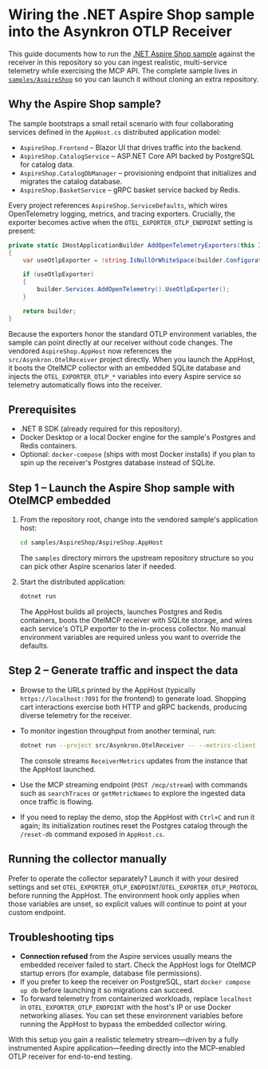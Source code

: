 # Wiring the .NET Aspire Shop sample into the Asynkron OTLP Receiver

This guide documents how to run the [.NET Aspire Shop sample](https://github.com/dotnet/aspire-samples/tree/main/samples/AspireShop) against the receiver in this repository so you can ingest realistic, multi-service telemetry while exercising the MCP API. The complete sample lives in [`samples/AspireShop`](../samples/AspireShop) so you can launch it without cloning an extra repository.

## Why the Aspire Shop sample?

The sample bootstraps a small retail scenario with four collaborating services defined in the `AppHost.cs` distributed application model:

- `AspireShop.Frontend` – Blazor UI that drives traffic into the backend.
- `AspireShop.CatalogService` – ASP.NET Core API backed by PostgreSQL for catalog data.
- `AspireShop.CatalogDbManager` – provisioning endpoint that initializes and migrates the catalog database.
- `AspireShop.BasketService` – gRPC basket service backed by Redis.

Every project references `AspireShop.ServiceDefaults`, which wires OpenTelemetry logging, metrics, and tracing exporters. Crucially, the exporter becomes active when the `OTEL_EXPORTER_OTLP_ENDPOINT` setting is present:

```csharp
private static IHostApplicationBuilder AddOpenTelemetryExporters(this IHostApplicationBuilder builder)
{
    var useOtlpExporter = !string.IsNullOrWhiteSpace(builder.Configuration["OTEL_EXPORTER_OTLP_ENDPOINT"]);

    if (useOtlpExporter)
    {
        builder.Services.AddOpenTelemetry().UseOtlpExporter();
    }

    return builder;
}
```

Because the exporters honor the standard OTLP environment variables, the sample can point directly at our receiver without code changes. The vendored `AspireShop.AppHost` now references the `src/Asynkron.OtelReceiver` project directly. When you launch the AppHost, it boots the OtelMCP collector with an embedded SQLite database and injects the `OTEL_EXPORTER_OTLP_*` variables into every Aspire service so telemetry automatically flows into the receiver.

## Prerequisites

- .NET 8 SDK (already required for this repository).
- Docker Desktop or a local Docker engine for the sample's Postgres and Redis containers.
- Optional: `docker-compose` (ships with most Docker installs) if you plan to spin up the receiver's Postgres database instead of SQLite.

## Step 1 – Launch the Aspire Shop sample with OtelMCP embedded

1. From the repository root, change into the vendored sample's application host:

   ```bash
   cd samples/AspireShop/AspireShop.AppHost
   ```

   The `samples` directory mirrors the upstream repository structure so you can pick other Aspire scenarios later if needed.

2. Start the distributed application:

   ```bash
   dotnet run
   ```

   The AppHost builds all projects, launches Postgres and Redis containers, boots the OtelMCP receiver with SQLite storage, and wires each service's OTLP exporter to the in-process collector. No manual environment variables are required unless you want to override the defaults.

## Step 2 – Generate traffic and inspect the data

- Browse to the URLs printed by the AppHost (typically `https://localhost:7091` for the frontend) to generate load. Shopping cart interactions exercise both HTTP and gRPC backends, producing diverse telemetry for the receiver.
- To monitor ingestion throughput from another terminal, run:

  ```bash
  dotnet run --project src/Asynkron.OtelReceiver -- --metrics-client --address http://localhost:4317
  ```

  The console streams `ReceiverMetrics` updates from the instance that the AppHost launched.
- Use the MCP streaming endpoint (`POST /mcp/stream`) with commands such as `searchTraces` or `getMetricNames` to explore the ingested data once traffic is flowing.
- If you need to replay the demo, stop the AppHost with `Ctrl+C` and run it again; its initialization routines reset the Postgres catalog through the `/reset-db` command exposed in `AppHost.cs`.

## Running the collector manually

Prefer to operate the collector separately? Launch it with your desired settings and set `OTEL_EXPORTER_OTLP_ENDPOINT`/`OTEL_EXPORTER_OTLP_PROTOCOL` before running the AppHost. The environment hook only applies when those variables are unset, so explicit values will continue to point at your custom endpoint.

## Troubleshooting tips

- **Connection refused** from the Aspire services usually means the embedded receiver failed to start. Check the AppHost logs for OtelMCP startup errors (for example, database file permissions).
- If you prefer to keep the receiver on PostgreSQL, start `docker compose up db` before launching it so migrations can succeed.
- To forward telemetry from containerized workloads, replace `localhost` in `OTEL_EXPORTER_OTLP_ENDPOINT` with the host's IP or use Docker networking aliases. You can set these environment variables before running the AppHost to bypass the embedded collector wiring.

With this setup you gain a realistic telemetry stream—driven by a fully instrumented Aspire application—feeding directly into the MCP-enabled OTLP receiver for end-to-end testing.
